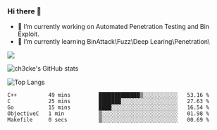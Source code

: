 ### Hi there 👋

- 🔭 I’m currently working on Automated Penetration Testing and Bin Exploit.
- 🌱 I’m currently learning BinAttack\Fuzz\Deep Learing\Penetration\

![](https://img.shields.io/badge/python-3.9-orange?style=for-the-badge&logo=python&logoColor=orange)

![ch3cke's GitHub stats](https://github-readme-stats.vercel.app/api?username=ch3cke&show_icons=true&theme=radical)

![Top Langs](https://github-readme-stats.vercel.app/api/top-langs/?username=anuraghazra&layout=compact&theme=radical)
<!--START_SECTION:waka-->

```text
C++          49 mins         █████████████▒░░░░░░░░░░░   53.16 %
C            25 mins         ███████░░░░░░░░░░░░░░░░░░   27.63 %
Go           15 mins         ████░░░░░░░░░░░░░░░░░░░░░   16.54 %
ObjectiveC   1 min           ▒░░░░░░░░░░░░░░░░░░░░░░░░   01.98 %
Makefile     0 secs          ▒░░░░░░░░░░░░░░░░░░░░░░░░   00.69 %
```

<!--END_SECTION:waka-->
